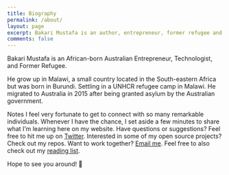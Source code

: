 ```yaml
---
title: Biography
permalink: /about/
layout: page
excerpt: Bakari Mustafa is an author, entrepreneur, former refugee and technologist. Creator of Mentors Outreach, and Founder & CEO, Hungry Innovators.
comments: false
---
```


Bakari Mustafa is an African-born Australian Entrepreneur, Technologist, and Former Refugee.

He grow up in Malawi, a small country located in the South-eastern Africa but was born in Burundi. Settling in a UNHCR refugee camp in Malawi. He migrated to Australia in 2015 after being granted asylum by the Australian government.

Notes
I feel very fortunate to get to connect with so many remarkable individuals. Whenever I have the chance, I set aside a few minutes to share what I’m learning here on my website.
Have questions or suggestions? Feel free to hit me up on <a href="twitter.com/realbakari">Twitter</a>. Interested in some of my open source projects? Check out my repos. Want to work together? <a href="mailto:contact@bakarimustafa.com">Email me</a>.
Feel free to also check out my <a href="/reading">reading list</a>.

Hope to see you around! 👋


